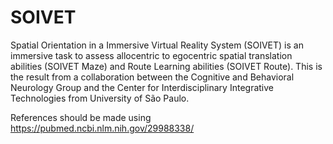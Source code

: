 # SOIVET

Spatial Orientation in a Immersive Virtual Reality System (SOIVET) is an immersive task to assess allocentric to egocentric spatial translation abilities (SOIVET Maze) and Route Learning abilities (SOIVET Route). This is the result from a collaboration between the Cognitive and Behavioral Neurology Group and the Center for Interdisciplinary Integrative Technologies from University of São Paulo. 

References should be made using https://pubmed.ncbi.nlm.nih.gov/29988338/
